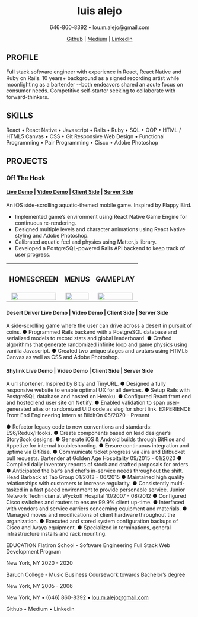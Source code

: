 <div align="center">
  <h1>luis alejo</h1>
  <span>646-860-8392 • lou.m.alejo@gmail.com</span>

<span>[Github](https://github.com/elzbyfar) | [Medium](https://medium.com/@lou.m.alejo) | [LinkedIn](https://www.linkedin.com/in/alejoluis/)</span>
</div>

## PROFILE 
Full stack software engineer with experience in React, React Native and Ruby on Rails. 10 years+
background as a signed recording artist while moonlighting as a bartender --both endeavors shared an
acute focus on consumer needs. Competitive self-starter seeking to collaborate with forward-thinkers.

## SKILLS 
React • React Native • Javascript • Rails • Ruby • SQL • OOP • HTML / HTML5 Canvas • CSS • Git
Responsive Web Design • Functional Programming • Pair Programming • Cisco • Adobe Photoshop

## PROJECTS 

### Off The Hook 
#### [Live Demo](https://snack.expo.io/@elzbyfar/off-the-hook) | [Video Demo](https://www.youtube.com/watch?v=9i7zOe8aDm8&feature=youtu.be) | [Client Side](https://github.com/elzbyfar/off-the-hook-client) | [Server Side](https://github.com/elzbyfar/off-the-hook-server)
An iOS side-scrolling aquatic-themed mobile game. Inspired by Flappy Bird.
- Implemented game’s environment using React Native Game Engine for continuous re-rendering.
- Designed multiple levels and character animations using React Native styling and Adobe Photoshop.
- Calibrated aquatic feel and physics using Matter.js library.
- Developed a PostgreSQL-powered Rails API backend to keep track of user progress.
<div align="center">
  <table>
    <tbody>
      <tr>
          <th align="center" height="15"><h3>HOMESCREEN</h3></th>
          <th align="center" height="15"><h3>MENUS</h3></th>
          <th align="center" height="15"><h3>GAMEPLAY</h3></th>
      </tr>
      <tr>
        <td align="center">
          <img
            src="https://github.com/elzbyfar/off-the-hook-client-side-update/blob/master/App/assets/img/homescreen.gif"
            width="95%"
          /> 
        </td>
        <td align="center">
          <img
            src="https://github.com/elzbyfar/off-the-hook-client-side-update/blob/master/App/assets/img/character-level-select.gif"
            width="95%"
          />
        </td>
        <td align="center">
          <img
            src="https://github.com/elzbyfar/off-the-hook-client-side-update/blob/master/App/assets/img/level-one.gif"
            width="95%"
          /> 
        </td>
      </tr>
    </tbody>
  </table>
</div>

#### Desert Driver Live Demo | Video Demo | Client Side | Server Side
A side-scrolling game where the user can drive across a desert in pursuit of coins.
● Programmed Rails backend with a PostgreSQL database and serialized models to record stats and
global leaderboard.
● Crafted algorithms that generate randomized infinite loop and game physics using vanilla Javascript.
● Created two unique stages and avatars using HTML5 Canvas as well as CSS and Adobe Photoshop.

#### Shylink Live Demo | Video Demo | Client Side | Server Side
A url shortener. Inspired by Bitly and TinyURL.
● Designed a fully responsive website to enable optimal UX for all devices.
● Setup Rails with PostgreSQL database and hosted on Heroku.
● Configured React front end and hosted end user site on Netlify.
● Enabled validation to span user-generated alias or randomized UID code as slug for short link.
EXPERIENCE Front End Engineering Intern at BildItOn 05/2020 - Present

● Refactor legacy code to new conventions and standards: ES6/Redux/Hooks.
● Create components based on lead designer’s StoryBook designs.
● Generate iOS & Android builds through BitRise and Appetize for internal troubleshooting.
● Ensure continuous integration and uptime via BitRise.
● Communicate ticket progress via Jira and Bitbucket pull requests.
Bartender at Golden Age Hospitality 09/2015 - 01/2020
● Compiled daily inventory reports of stock and drafted proposals for orders.
● Anticipated the bar’s and chef’s in-service needs throughout the shift.
Head Barback at Tao Group 01/2013 - 06/2015
● Maintained high quality relationships with customers to increase regularity.
● Consistently multi-tasked in a fast paced environment to provide personable service.
Junior Network Technician at Wyckoff Hospital 10/2007 - 08/2012
● Configured Cisco switches and routers to ensure 99.9% client up-time.
● Interfaced with vendors and service carriers concerning equipment and materials.
● Managed moves and modifications of client hardware throughout the organization.
● Executed and stored system configuration backups of Cisco and Avaya equipment.
● Specialized in terminations, general infrastructure installs and rack mounting.

EDUCATION Flatiron School - Software Engineering
Full Stack Web Development Program

New York, NY
2020 - 2020

Baruch College - Music Business
Coursework towards Bachelor’s degree

New York, NY
2005 - 2006

New York, NY • (646) 860-8392 • lou.m.alejo@gmail.com

Github • Medium • LinkedIn
